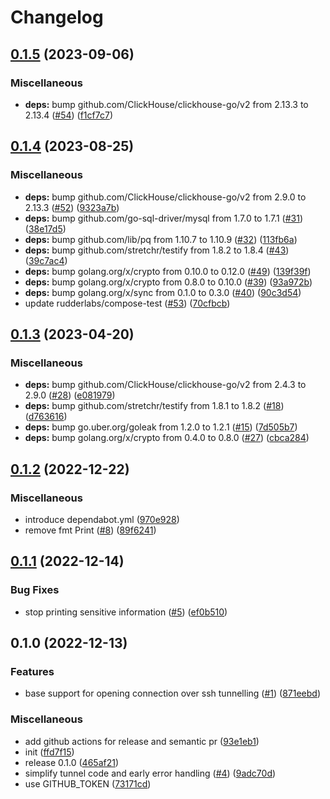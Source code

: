 # Changelog

## [0.1.5](https://github.com/rudderlabs/sql-tunnels/compare/v0.1.4...v0.1.5) (2023-09-06)


### Miscellaneous

* **deps:** bump github.com/ClickHouse/clickhouse-go/v2 from 2.13.3 to 2.13.4 ([#54](https://github.com/rudderlabs/sql-tunnels/issues/54)) ([f1cf7c7](https://github.com/rudderlabs/sql-tunnels/commit/f1cf7c7b8c678612d5929be9ed5586f2c2bbb6af))

## [0.1.4](https://github.com/rudderlabs/sql-tunnels/compare/v0.1.3...v0.1.4) (2023-08-25)


### Miscellaneous

* **deps:** bump github.com/ClickHouse/clickhouse-go/v2 from 2.9.0 to 2.13.3 ([#52](https://github.com/rudderlabs/sql-tunnels/issues/52)) ([9323a7b](https://github.com/rudderlabs/sql-tunnels/commit/9323a7bf53cbc11f00c44037cee9a99defba44e7))
* **deps:** bump github.com/go-sql-driver/mysql from 1.7.0 to 1.7.1 ([#31](https://github.com/rudderlabs/sql-tunnels/issues/31)) ([38e17d5](https://github.com/rudderlabs/sql-tunnels/commit/38e17d55f4ea0d31091e6d08ff77473461e274da))
* **deps:** bump github.com/lib/pq from 1.10.7 to 1.10.9 ([#32](https://github.com/rudderlabs/sql-tunnels/issues/32)) ([113fb6a](https://github.com/rudderlabs/sql-tunnels/commit/113fb6a284c831b537d903e9d4da2096e5ab36d2))
* **deps:** bump github.com/stretchr/testify from 1.8.2 to 1.8.4 ([#43](https://github.com/rudderlabs/sql-tunnels/issues/43)) ([39c7ac4](https://github.com/rudderlabs/sql-tunnels/commit/39c7ac48e37d0d88b5341dd0894c120307bcccd5))
* **deps:** bump golang.org/x/crypto from 0.10.0 to 0.12.0 ([#49](https://github.com/rudderlabs/sql-tunnels/issues/49)) ([139f39f](https://github.com/rudderlabs/sql-tunnels/commit/139f39f45ee9e63cd374e9cd52bf124b23ae90bb))
* **deps:** bump golang.org/x/crypto from 0.8.0 to 0.10.0 ([#39](https://github.com/rudderlabs/sql-tunnels/issues/39)) ([93a972b](https://github.com/rudderlabs/sql-tunnels/commit/93a972be12af56089f1794508cf74b080b40a06c))
* **deps:** bump golang.org/x/sync from 0.1.0 to 0.3.0 ([#40](https://github.com/rudderlabs/sql-tunnels/issues/40)) ([90c3d54](https://github.com/rudderlabs/sql-tunnels/commit/90c3d54458bf6fa82936dc2b28baf01f340d11c3))
* update rudderlabs/compose-test ([#53](https://github.com/rudderlabs/sql-tunnels/issues/53)) ([70cfbcb](https://github.com/rudderlabs/sql-tunnels/commit/70cfbcb733e066f29a3740a268c2f6ad0a0f8c9a))

## [0.1.3](https://github.com/rudderlabs/sql-tunnels/compare/v0.1.2...v0.1.3) (2023-04-20)


### Miscellaneous

* **deps:** bump github.com/ClickHouse/clickhouse-go/v2 from 2.4.3 to 2.9.0 ([#28](https://github.com/rudderlabs/sql-tunnels/issues/28)) ([e081979](https://github.com/rudderlabs/sql-tunnels/commit/e081979c365f33c3933698f64b345817841d7bb0))
* **deps:** bump github.com/stretchr/testify from 1.8.1 to 1.8.2 ([#18](https://github.com/rudderlabs/sql-tunnels/issues/18)) ([d763616](https://github.com/rudderlabs/sql-tunnels/commit/d76361612d9c1849a3858778d668e9342bf64a7e))
* **deps:** bump go.uber.org/goleak from 1.2.0 to 1.2.1 ([#15](https://github.com/rudderlabs/sql-tunnels/issues/15)) ([7d505b7](https://github.com/rudderlabs/sql-tunnels/commit/7d505b7cfe18c54d104dd79d487f8d3d6201c56b))
* **deps:** bump golang.org/x/crypto from 0.4.0 to 0.8.0 ([#27](https://github.com/rudderlabs/sql-tunnels/issues/27)) ([cbca284](https://github.com/rudderlabs/sql-tunnels/commit/cbca284d0243fbdbcbf04cd6562e8b166eca00fd))

## [0.1.2](https://github.com/rudderlabs/sql-tunnels/compare/v0.1.1...v0.1.2) (2022-12-22)


### Miscellaneous

* introduce dependabot.yml ([970e928](https://github.com/rudderlabs/sql-tunnels/commit/970e92828b9281b630d7c92f0c3241e4ac66103b))
* remove fmt Print ([#8](https://github.com/rudderlabs/sql-tunnels/issues/8)) ([89f6241](https://github.com/rudderlabs/sql-tunnels/commit/89f6241553175c03f9163d9e5d222602c136081b))

## [0.1.1](https://github.com/rudderlabs/sql-tunnels/compare/v0.1.0...v0.1.1) (2022-12-14)


### Bug Fixes

* stop printing sensitive information ([#5](https://github.com/rudderlabs/sql-tunnels/issues/5)) ([ef0b510](https://github.com/rudderlabs/sql-tunnels/commit/ef0b51007b666a7a62e826b36e63b0a0c57044e2))

## 0.1.0 (2022-12-13)


### Features

* base support for opening connection over ssh tunnelling ([#1](https://github.com/rudderlabs/sql-tunnels/issues/1)) ([871eebd](https://github.com/rudderlabs/sql-tunnels/commit/871eebd88caca94e977a66b050c28dc72a7ed732))


### Miscellaneous

* add github actions for release and semantic pr ([93e1eb1](https://github.com/rudderlabs/sql-tunnels/commit/93e1eb1c0e2f7231ed931b3f1ae59d0635d353f3))
* init ([ffd7f15](https://github.com/rudderlabs/sql-tunnels/commit/ffd7f1592fe83aa8ac20de512690e4b08616bc95))
* release 0.1.0 ([465af21](https://github.com/rudderlabs/sql-tunnels/commit/465af21674b7eefad316a390237765e1ed3a0330))
* simplify tunnel code and early error handling ([#4](https://github.com/rudderlabs/sql-tunnels/issues/4)) ([9adc70d](https://github.com/rudderlabs/sql-tunnels/commit/9adc70d6eb25dada578bc3ce8aab73fe20989ca9))
* use GITHUB_TOKEN ([73171cd](https://github.com/rudderlabs/sql-tunnels/commit/73171cd0d44b235a14db51d51eecaa7a08dac3f4))

